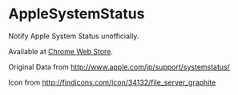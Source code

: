 AppleSystemStatus
=================

Notify Apple System Status unofficially.

Available at [Chrome Web Store](https://chrome.google.com/webstore/detail/apple-system-status-notif/oohakinbhdlbanjobhkioophpkiphmfg).

Original Data from http://www.apple.com/jp/support/systemstatus/

Icon from http://findicons.com/icon/34132/file_server_graphite

